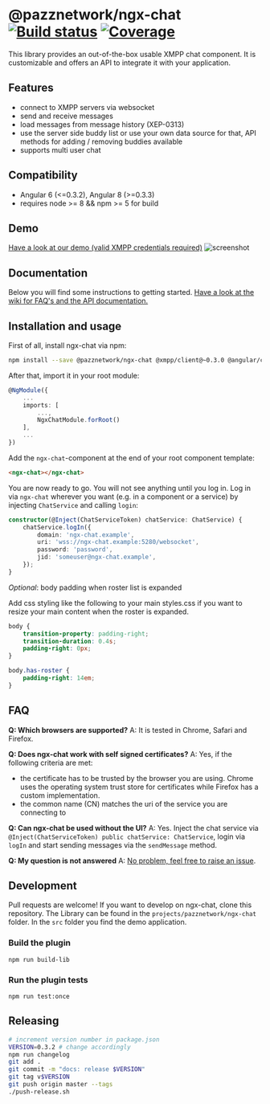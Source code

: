 # @pazznetwork/ngx-chat [![Build status](https://api.travis-ci.com/pazznetwork/ngx-chat.svg?branch=master)](https://travis-ci.com/pazznetwork/ngx-chat) [![Coverage](https://coveralls.io/repos/github/pazznetwork/ngx-chat/badge.svg?branch=master)](https://coveralls.io/github/pazznetwork/ngx-chat)

This library provides an out-of-the-box usable XMPP chat component. It is customizable and offers an API to integrate it with your application.

## Features
* connect to XMPP servers via websocket
* send and receive messages
* load messages from message history (XEP-0313)
* use the server side buddy list or use your own data source for that, API methods for adding / removing buddies available 
* supports multi user chat

## Compatibility
* Angular 6 (<=0.3.2), Angular 8 (>=0.3.3)
* requires node >= 8 && npm >= 5 for build

## Demo
[Have a look at our demo (valid XMPP credentials required)](https://pazznetwork.github.io/ngx-chat-ghpages/) 
![screenshot](https://user-images.githubusercontent.com/4292951/49931801-f5c3d880-fec7-11e8-8a74-6600ea2cf9b0.png)

## Documentation
Below you will find some instructions to getting started. [Have a look at the wiki for FAQ's and the API documentation.](https://github.com/pazznetwork/ngx-chat/wiki)

## Installation and usage
First of all, install ngx-chat via npm:
```bash
npm install --save @pazznetwork/ngx-chat @xmpp/client@~0.3.0 @angular/cdk
```

After that, import it in your root module:
```typescript
@NgModule({
    ...
    imports: [
        ...,
        NgxChatModule.forRoot()
    ],
    ...
})
```

Add the `ngx-chat`-component at the end of your root component template:
```html
<ngx-chat></ngx-chat>
``` 

You are now ready to go. You will not see anything until you log in.
Log in via `ngx-chat` wherever you want (e.g. in a component or a service)
 by injecting `ChatService` and calling `login`:
```typescript
constructor(@Inject(ChatServiceToken) chatService: ChatService) {
    chatService.logIn({
        domain: 'ngx-chat.example',
        uri: 'wss://ngx-chat.example:5280/websocket',
        password: 'password',
        jid: 'someuser@ngx-chat.example',
    });
}
```

*Optional*: body padding when roster list is expanded

Add css styling like the following to your main styles.css if 
you want to resize your main content when the roster is expanded.
```css
body {
    transition-property: padding-right;
    transition-duration: 0.4s;
    padding-right: 0px;
}

body.has-roster {
    padding-right: 14em;
}
```

## FAQ

**Q: Which browsers are supported?**
A: It is tested in Chrome, Safari and Firefox.

**Q: Does ngx-chat work with self signed certificates?**
A: Yes, if the following criteria are met:
* the certificate has to be trusted by the browser you are using. Chrome uses the operating system trust store for certificates while Firefox has a custom implementation.
* the common name (CN) matches the uri of the service you are connecting to 

**Q: Can ngx-chat be used without the UI?**
A: Yes. Inject the chat service via `@Inject(ChatServiceToken) public chatService: ChatService`, login via `logIn` and start sending messages via the `sendMessage` method.

**Q: My question is not answered**
A: [No problem, feel free to raise an issue](https://github.com/pazznetwork/ngx-chat/issues/new).

## Development

Pull requests are welcome!
If you want to develop on ngx-chat, clone this repository.
The Library can be found in the `projects/pazznetwork/ngx-chat` folder.
In the `src` folder you find the demo application.

### Build the plugin

`npm run build-lib`

### Run the plugin tests

`npm run test:once`


## Releasing
```bash
# increment version number in package.json
VERSION=0.3.2 # change accordingly
npm run changelog
git add .
git commit -m "docs: release $VERSION"
git tag v$VERSION
git push origin master --tags
./push-release.sh
```
